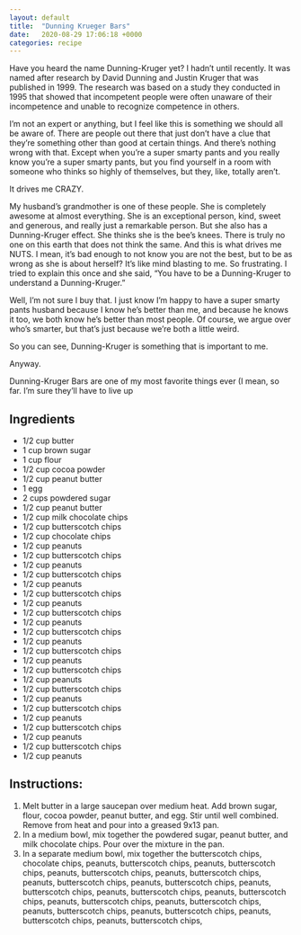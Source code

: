 ```yaml
---
layout: default
title:  "Dunning Krueger Bars"
date:   2020-08-29 17:06:18 +0000
categories: recipe
---
```

Have you heard the name Dunning-Kruger yet? I hadn’t until recently. It was named after research by David Dunning and Justin Kruger that was published in 1999. The research was based on a study they conducted in 1995 that showed that incompetent people were often unaware of their incompetence and unable to recognize competence in others.

I’m not an expert or anything, but I feel like this is something we should all be aware of. There are people out there that just don’t have a clue that they’re something other than good at certain things. And there’s nothing wrong with that. Except when you’re a super smarty pants and you really know you’re a super smarty pants, but you find yourself in a room with someone who thinks so highly of themselves, but they, like, totally aren’t.

It drives me CRAZY.

My husband’s grandmother is one of these people. She is completely awesome at almost everything. She is an exceptional person, kind, sweet and generous, and really just a remarkable person. But she also has a Dunning-Kruger effect. She thinks she is the bee’s knees. There is truly no one on this earth that does not think the same. And this is what drives me NUTS. I mean, it’s bad enough to not know you are not the best, but to be as wrong as she is about herself? It’s like mind blasting to me. So frustrating. I tried to explain this once and she said, “You have to be a Dunning-Kruger to understand a Dunning-Kruger.”

Well, I’m not sure I buy that. I just know I’m happy to have a super smarty pants husband because I know he’s better than me, and because he knows it too, we both know he’s better than most people. Of course, we argue over who’s smarter, but that’s just because we’re both a little weird.

So you can see, Dunning-Kruger is something that is important to me.

Anyway.

Dunning-Kruger Bars are one of my most favorite things ever (I mean, so far. I’m sure they’ll have to live up
## Ingredients
- 1/2 cup butter
- 1 cup brown sugar
- 1 cup flour
- 1/2 cup cocoa powder
- 1/2 cup peanut butter
- 1 egg
- 2 cups powdered sugar
- 1/2 cup peanut butter
- 1/2 cup milk chocolate chips
- 1/2 cup butterscotch chips
- 1/2 cup chocolate chips
- 1/2 cup peanuts
- 1/2 cup butterscotch chips
- 1/2 cup peanuts
- 1/2 cup butterscotch chips
- 1/2 cup peanuts
- 1/2 cup butterscotch chips
- 1/2 cup peanuts
- 1/2 cup butterscotch chips
- 1/2 cup peanuts
- 1/2 cup butterscotch chips
- 1/2 cup peanuts
- 1/2 cup butterscotch chips
- 1/2 cup peanuts
- 1/2 cup butterscotch chips
- 1/2 cup peanuts
- 1/2 cup butterscotch chips
- 1/2 cup peanuts
- 1/2 cup butterscotch chips
- 1/2 cup peanuts
- 1/2 cup butterscotch chips
- 1/2 cup peanuts
- 1/2 cup butterscotch chips
- 1/2 cup peanuts


## Instructions:
1. Melt butter in a large saucepan over medium heat. Add brown sugar, flour, cocoa powder, peanut butter, and egg. Stir until well combined. Remove from heat and pour into a greased 9x13 pan.
2. In a medium bowl, mix together the powdered sugar, peanut butter, and milk chocolate chips. Pour over the mixture in the pan.
3. In a separate medium bowl, mix together the butterscotch chips, chocolate chips, peanuts, butterscotch chips, peanuts, butterscotch chips, peanuts, butterscotch chips, peanuts, butterscotch chips, peanuts, butterscotch chips, peanuts, butterscotch chips, peanuts, butterscotch chips, peanuts, butterscotch chips, peanuts, butterscotch chips, peanuts, butterscotch chips, peanuts, butterscotch chips, peanuts, butterscotch chips, peanuts, butterscotch chips, peanuts, butterscotch chips, peanuts, butterscotch chips,